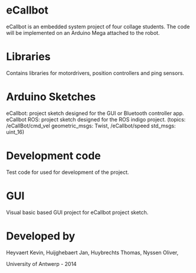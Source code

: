eCallbot
========

eCallbot is an embedded system project of four collage students. The code will be implemented on an Arduino Mega attached to the robot.


Libraries
=========

Contains libraries for motordrivers, position controllers and ping sensors.


Arduino Sketches
================

eCallbot: project sketch designed for the GUI or Bluetooth controller app.
eCallbot ROS: project sketch designed for the ROS indigo project.
  (topics: /eCallBot/cmd_vel geometric_msgs: Twist, /eCallbot/speed std_msgs: uint_16)
  
  
Development code
================

Test code for used for development of the project.


GUI
===

Visual basic based GUI project for eCallbot project sketch.


Developed by
============

Heyvaert Kevin, 
Huijghebaert Jan, 
Huybrechts Thomas, 
Nyssen Oliver, 

University of Antwerp - 2014
